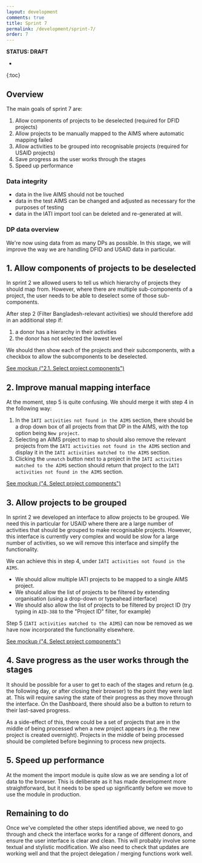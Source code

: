 ```yaml
---
layout: development
comments: true
title: Sprint 7
permalink: /development/sprint-7/
order: 7
---
```


**STATUS: DRAFT**

* 
{:toc}

## Overview

The main goals of sprint 7 are:

1. Allow components of projects to be deselected (required for DFID projects)
2. Allow projects to be manually mapped to the AIMS where automatic mapping failed
3. Allow activities to be grouped into recognisable projects (required for USAID projects)
4. Save progress as the user works through the stages
5. Speed up performance

### Data integrity

* data in the live AIMS should not be touched
* data in the test AIMS can be changed and adjusted as necessary for the purposes of testing
* data in the IATI import tool can be deleted and re-generated at will.

### DP data overview

We're now using data from as many DPs as possible. In this stage, we will improve the way we are handling DFID and USAID data in particular.

## 1. Allow components of projects to be deselected

In sprint 2 we allowed users to tell us which hierarchy of projects they should map from. However, where there are multiple sub-components of a project, the user needs to be able to deselect some of those sub-components.

After step 2 (Filter Bangladesh-relevant activities) we should therefore add in an additional step if:

1. a donor has a hierarchy in their activities
2. the donor has not selected the lowest level

We should then show each of the projects and their subcomponents, with a checkbox to allow the subcomponents to be deselected.

[See mockup ("2.1. Select project components")](http://test.brough.io/bd/sprint7.htm)

## 2. Improve manual mapping interface

At the moment, step 5 is quite confusing. We should merge it with step 4 in the following way:

1. In the `IATI activities not found in the AIMS` section, there should be a drop down box of all projects from that DP in the AIMS, with the top option being `New project`. 
2. Selecting an AIMS project to map to should also remove the relevant projects from the `IATI activities not found in the AIMS` section and display it in the `IATI activities matched to the AIMS` section.
3. Clicking the `unmatch` button next to a project in the `IATI activities matched to the AIMS` section should return that project to the `IATI activities not found in the AIMS` section.

[See mockup ("4. Select project components")](http://test.brough.io/bd/sprint7.htm)

## 3. Allow projects to be grouped

In sprint 2 we developed an interface to allow projects to be grouped. We need this in particular for USAID where there are a large number of activities that should be grouped to make recognisable projects. However, this interface is currently very complex and would be slow for a large number of activities, so we will remove this interface and simplify the functionality.

We can achieve this in step 4, under `IATI activities not found in the AIMS`.

* We should allow multiple IATI projects to be mapped to a single AIMS project.
* We should allow the list of projects to be filtered by extending organisation (using a drop-down or typeahead interface)
* We should also allow the list of projects to be filtered by project ID (try typing in `AID-388` to the "Project ID" filter, for example)

Step 5 (`IATI activities matched to the AIMS`) can now be removed as we have now incorporated the functionality elsewhere.

[See mockup ("4. Select project components")](http://test.brough.io/bd/sprint7.htm)

## 4. Save progress as the user works through the stages

It should be possible for a user to get to each of the stages and return (e.g. the following day, or after closing their browser) to the point they were last at. This will require saving the state of their progress as they move through the interface. On the Dashboard, there should also be a button to return to their last-saved progress.

As a side-effect of this, there could be a set of projects that are in the middle of being processed when a new project appears (e.g. the new project is created overnight). Projects in the middle of being processed should be completed before beginning to process new projects.

## 5. Speed up performance

At the moment the import module is quite slow as we are sending a lot of data to the browser. This is deliberate as it has made development more straightforward, but it needs to be sped up significantly before we move to use the module in production.

## Remaining to do

Once we've completed the other steps identified above, we need to go through and check the interface works for a range of different donors, and ensure the user interface is clear and clean. This will probably involve some textual and stylistic modification. We also need to check that updates are working well and that the project delegation / merging functions work well.

